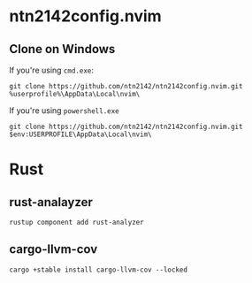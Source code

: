 # ntn2142config.nvim

## Clone on Windows

If you're using `cmd.exe`:

```
git clone https://github.com/ntn2142/ntn2142config.nvim.git %userprofile%\AppData\Local\nvim\
```

If you're using `powershell.exe`

```
git clone https://github.com/ntn2142/ntn2142config.nvim.git $env:USERPROFILE\AppData\Local\nvim\
```

# Rust
## rust-analayzer
```
rustup component add rust-analyzer
```

## cargo-llvm-cov
```
cargo +stable install cargo-llvm-cov --locked
```

